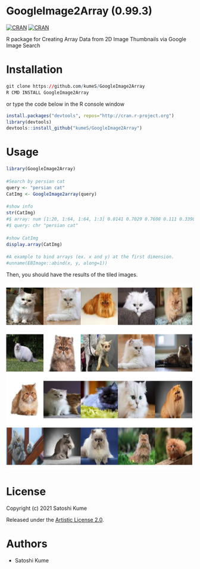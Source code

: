 # GoogleImage2Array (0.99.3)

[![CRAN](https://www.r-pkg.org/badges/version/GoogleImage2Array)](https://cran.r-project.org/web/packages/GoogleImage2Array/index.html)
[![CRAN](https://cranlogs.r-pkg.org/badges/grand-total/GoogleImage2Array)](https://cran.r-project.org/web/packages/GoogleImage2Array/index.html)

R package for Creating Array Data from 2D Image Thumbnails via Google Image Search


Installation
======
```r
git clone https://github.com/kumeS/GoogleImage2Array
R CMD INSTALL GoogleImage2Array
```

or type the code below in the R console window

```r
install.packages("devtools", repos="http://cran.r-project.org")
library(devtools)
devtools::install_github("kumeS/GoogleImage2Array")
```

Usage 
======
```r
library(GoogleImage2Array)

#Search by persian cat
query <- "persian cat"
CatImg <- GoogleImage2array(query)

#show info
str(CatImg)
#$ array: num [1:20, 1:64, 1:64, 1:3] 0.0141 0.7029 0.7608 0.111 0.3398 ...
#$ query: chr "persian cat"

#show CatImg
display.array(CatImg)

#A example to bind arrays (ex. x and y) at the first dimension.
#unname(EBImage::abind(x, y, along=1))
```

Then, you should have the results of the tiled images.

![Image_persian_cat](inst/image/Image_persian_cat.png)

# License
Copyright (c) 2021 Satoshi Kume 

Released under the [Artistic License 2.0](http://www.perlfoundation.org/artistic_license_2_0).

# Authors
- Satoshi Kume
